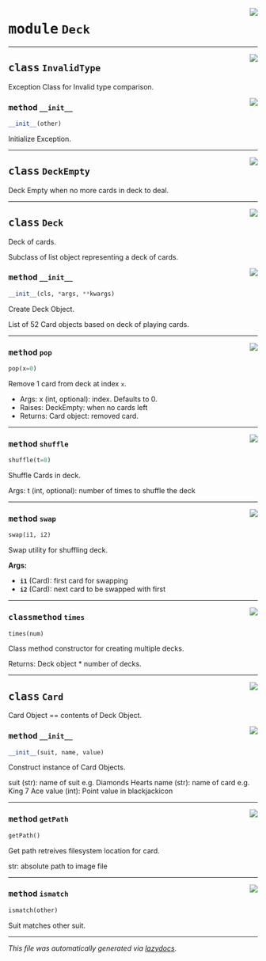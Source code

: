 <!-- markdownlint-disable -->

<a href="..\blackJack\Deck.py#L0"><img align="right" style="float:right;" src="https://img.shields.io/badge/-source-cccccc?style=flat-square"></a>

# <kbd>module</kbd> `Deck`






---

<a href="..\blackJack\Deck.py#L26"><img align="right" style="float:right;" src="https://img.shields.io/badge/-source-cccccc?style=flat-square"></a>

## <kbd>class</kbd> `InvalidType`
Exception Class for Invalid type comparison. 

<a href="..\blackJack\Deck.py#L29"><img align="right" style="float:right;" src="https://img.shields.io/badge/-source-cccccc?style=flat-square"></a>

### <kbd>method</kbd> `__init__`

```python
__init__(other)
```

Initialize Exception. 





---

<a href="..\blackJack\Deck.py#L34"><img align="right" style="float:right;" src="https://img.shields.io/badge/-source-cccccc?style=flat-square"></a>

## <kbd>class</kbd> `DeckEmpty`
Deck Empty when no more cards in deck to deal. 





---

<a href="..\blackJack\Deck.py#L40"><img align="right" style="float:right;" src="https://img.shields.io/badge/-source-cccccc?style=flat-square"></a>

## <kbd>class</kbd> `Deck`
Deck of cards. 

Subclass of list object representing a deck of cards. 

<a href="..\blackJack\Deck.py#L64"><img align="right" style="float:right;" src="https://img.shields.io/badge/-source-cccccc?style=flat-square"></a>

### <kbd>method</kbd> `__init__`

```python
__init__(cls, *args, **kwargs)
```

Create Deck Object. 

List of 52 Card objects based on deck of playing cards. 




---

<a href="..\blackJack\Deck.py#L94"><img align="right" style="float:right;" src="https://img.shields.io/badge/-source-cccccc?style=flat-square"></a>

### <kbd>method</kbd> `pop`

```python
pop(x=0)
```

Remove 1 card from deck at index `x`. 


- Args: x (int, optional): index. Defaults to 0. 
- Raises: DeckEmpty: when no cards left 
- Returns: Card object: removed card. 

---

<a href="..\blackJack\Deck.py#L117"><img align="right" style="float:right;" src="https://img.shields.io/badge/-source-cccccc?style=flat-square"></a>

### <kbd>method</kbd> `shuffle`

```python
shuffle(t=8)
```

Shuffle Cards in deck. 

Args: t (int, optional): number of times to shuffle the deck 

---

<a href="..\blackJack\Deck.py#L106"><img align="right" style="float:right;" src="https://img.shields.io/badge/-source-cccccc?style=flat-square"></a>

### <kbd>method</kbd> `swap`

```python
swap(i1, i2)
```

Swap utility for shuffling deck. 



**Args:**
 
 - <b>`i1`</b> (Card):  first card for swapping 
 - <b>`i2`</b> (Card):  next card to be swapped with first 

---

<a href="..\blackJack\Deck.py#L79"><img align="right" style="float:right;" src="https://img.shields.io/badge/-source-cccccc?style=flat-square"></a>

### <kbd>classmethod</kbd> `times`

```python
times(num)
```

Class method constructor for creating multiple decks. 

Returns: Deck object * number of decks. 


---

<a href="..\blackJack\Deck.py#L128"><img align="right" style="float:right;" src="https://img.shields.io/badge/-source-cccccc?style=flat-square"></a>

## <kbd>class</kbd> `Card`
Card Object == contents of Deck Object. 

<a href="..\blackJack\Deck.py#L131"><img align="right" style="float:right;" src="https://img.shields.io/badge/-source-cccccc?style=flat-square"></a>

### <kbd>method</kbd> `__init__`

```python
__init__(suit, name, value)
```

Construct instance of Card Objects. 

suit (str): name of suit e.g. Diamonds Hearts name (str): name of card e.g. King 7 Ace value (int): Point value in blackjackicon 




---

<a href="..\blackJack\Deck.py#L143"><img align="right" style="float:right;" src="https://img.shields.io/badge/-source-cccccc?style=flat-square"></a>

### <kbd>method</kbd> `getPath`

```python
getPath()
```

Get path retreives filesystem location for card. 

str: absolute path to image file 

---

<a href="..\blackJack\Deck.py#L204"><img align="right" style="float:right;" src="https://img.shields.io/badge/-source-cccccc?style=flat-square"></a>

### <kbd>method</kbd> `ismatch`

```python
ismatch(other)
```

Suit matches other suit. 




---

_This file was automatically generated via [lazydocs](https://github.com/ml-tooling/lazydocs)._
